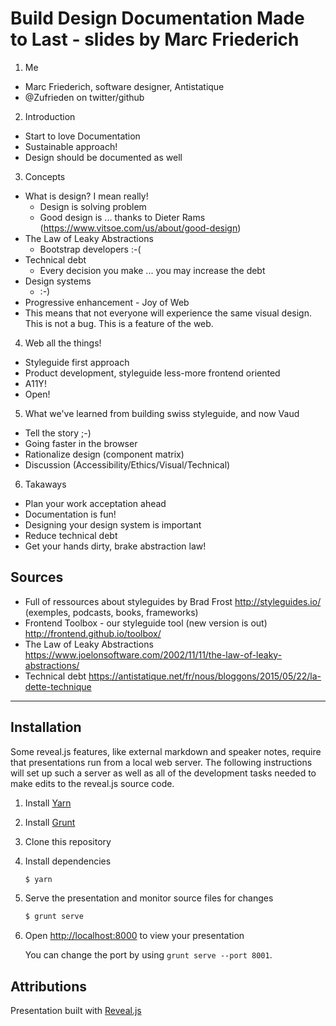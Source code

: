 # Build Design Documentation Made to Last - slides by Marc Friederich

1. Me
  - Marc Friederich, software designer, Antistatique
  - @Zufrieden on twitter/github
2. Introduction
  - Start to love Documentation
  - Sustainable approach!
  - Design should be documented as well
3. Concepts
  - What is design? I mean really!
    - Design is solving problem
    - Good design is ... thanks to Dieter Rams (https://www.vitsoe.com/us/about/good-design)
  - The Law of Leaky Abstractions
    - Bootstrap developers :-(
  - Technical debt
    - Every decision you make ... you may increase the debt
  - Design systems
    - :-)
  - Progressive enhancement - Joy of Web
   - This means that not everyone will experience the same visual design. This is not a bug. This is a feature of the web.
4. Web all the things!
  - Styleguide first approach
  - Product development, styleguide less-more frontend oriented
  - A11Y!
  - Open!
5. What we've learned from building swiss styleguide, and now Vaud
  - Tell the story ;-)
  - Going faster in the browser
  - Rationalize design (component matrix)
  - Discussion (Accessibility/Ethics/Visual/Technical)
6. Takaways
  - Plan your work acceptation ahead
  - Documentation is fun!
  - Designing your design system is important
  - Reduce technical debt
  - Get your hands dirty, brake abstraction law!

## Sources
- Full of ressources about styleguides by Brad Frost http://styleguides.io/ (exemples, podcasts, books, frameworks)
- Frontend Toolbox - our styleguide tool (new version is out) http://frontend.github.io/toolbox/
- The Law of Leaky Abstractions https://www.joelonsoftware.com/2002/11/11/the-law-of-leaky-abstractions/
- Technical debt https://antistatique.net/fr/nous/bloggons/2015/05/22/la-dette-technique

-----

## Installation

Some reveal.js features, like external markdown and speaker notes, require that presentations run from a local web server. The following instructions will set up such a server as well as all of the development tasks needed to make edits to the reveal.js source code.

1. Install [Yarn](http://yarnpkg.com/)

2. Install [Grunt](http://gruntjs.com/getting-started#installing-the-cli)

4. Clone this repository

5. Install dependencies
   ```sh
   $ yarn
   ```

6. Serve the presentation and monitor source files for changes
   ```sh
   $ grunt serve
   ```

7. Open <http://localhost:8000> to view your presentation

   You can change the port by using `grunt serve --port 8001`.


## Attributions

Presentation built with [Reveal.js](https://github.com/hakimel/reveal.js)
